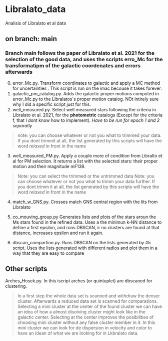 # Libralato_data
Analisis of Libralato et al data
## on branch: main
### Branch main follows the paper of Libralato et al. 2021 for the selection of the good data, and uses the scripts erro_Mc for the transformatipm of the galactic coordenates and errors afterwards
0. error_Mc.py. Transform coordinates to galactic and apply a MC method for uncertainties . This script is run on the imac becouse it takes forever. 
1. galactic_pm_catalog.py. Adds the galactic proper motions computed in error_Mc.py to the Libralatos´s proper motion catalog. NOt intirely sure why I did a specific script just for this.
2. well_measured.py. Select well measured stars following the criteria in Libralato et al. 2021, for the **photometric** catalogs (Except for the criteria f, that I dont know how to implement). *Have to be run for epoch 1 and 2 separatly*
> note: you can choose whatever or not you what to trimmed your data. If you dont trimmit at all, the list generated by this scripts will have the word *relaxed* in front in the name
3. well_measured_PM.py. Apply a couple more of condition from Libralto et al for PM selection. It returns a list with the selected stars: their proper motion and their magnitude mF139.
> Note: you can select the trimmed or the untrimmed data
> Note: you can choose whatever or not you what to trimm your data further. If you dont trimm it at all, the list generated by this scripts will have the word *relaxed* in front in the name
4. match_w_GNS.py. Crosses match GNS central region with the lits from Libralato


5. co_mouving_group.py Generates lists and plots of the stars aroun the Ms stars found in the refined data. Uses a the minimun k-NN distance to define a first epsilon, and runs DBSCAN, ir no clusters are found at that distance, increases epsilon and run it again.
6. dbscan_compartion.py. Runs DBSCAN on the lists generated by #5 script. Uses the lists generated with different radios and plot them in a way that they are easy to compare


## Other scripts

Arches_Hosek.py. In this iscript arches (or quintuplet) are dbscaned for clustering. 
>In a first step the whole data set is scanned and withdraw the denser cluster.
>Afterwards a reduced data set is scanned for comparations. 
>Selecting a mini cluster at the center of the found cluster we can have an idea of how a almost disolving cluster might look like in the galactic center.
>Selecting at the center improves the posibilities of choosing  mini cluster without any false cluster member in it.
>In this mini cluster we can look for de dispersion in velocity and color to have an idean of what we are looking for in Lkbralato data.